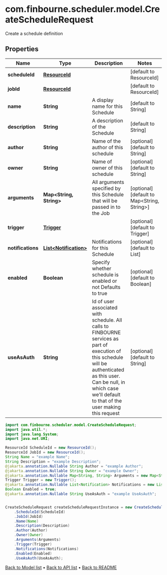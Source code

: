 # com.finbourne.scheduler.model.CreateScheduleRequest
Create a schedule definition

## Properties

Name | Type | Description | Notes
------------ | ------------- | ------------- | -------------
**scheduleId** | [**ResourceId**](ResourceId.md) |  | [default to ResourceId]
**jobId** | [**ResourceId**](ResourceId.md) |  | [default to ResourceId]
**name** | **String** | A display name for this Schedule | [default to String]
**description** | **String** | A description of the Schedule | [default to String]
**author** | **String** | Name of the author of this schedule | [optional] [default to String]
**owner** | **String** | Name of owner of this schedule | [optional] [default to String]
**arguments** | **Map&lt;String, String&gt;** | All arguments specified by this Schedule that will be passed in to the Job | [optional] [default to Map<String, String>]
**trigger** | [**Trigger**](Trigger.md) |  | [optional] [default to Trigger]
**notifications** | [**List&lt;Notification&gt;**](Notification.md) | Notifications for this Schedule | [optional] [default to List<Notification>]
**enabled** | **Boolean** | Specify whether schedule is enabled or not Defaults to true | [optional] [default to Boolean]
**useAsAuth** | **String** | Id of user associated with schedule. All calls to FINBOURNE services as part of execution of this schedule will be authenticated as this  user. Can be null, in which case we&#39;ll default to that of the user  making this request | [optional] [default to String]

```java
import com.finbourne.scheduler.model.CreateScheduleRequest;
import java.util.*;
import java.lang.System;
import java.net.URI;

ResourceId ScheduleId = new ResourceId();
ResourceId JobId = new ResourceId();
String Name = "example Name";
String Description = "example Description";
@jakarta.annotation.Nullable String Author = "example Author";
@jakarta.annotation.Nullable String Owner = "example Owner";
@jakarta.annotation.Nullable Map<String, String> Arguments = new Map<String, String>();
Trigger Trigger = new Trigger();
@jakarta.annotation.Nullable List<Notification> Notifications = new List<Notification>();
Boolean Enabled = true;
@jakarta.annotation.Nullable String UseAsAuth = "example UseAsAuth";


CreateScheduleRequest createScheduleRequestInstance = new CreateScheduleRequest()
    .ScheduleId(ScheduleId)
    .JobId(JobId)
    .Name(Name)
    .Description(Description)
    .Author(Author)
    .Owner(Owner)
    .Arguments(Arguments)
    .Trigger(Trigger)
    .Notifications(Notifications)
    .Enabled(Enabled)
    .UseAsAuth(UseAsAuth);
```


[Back to Model list](../README.md#documentation-for-models) &#8226; [Back to API list](../README.md#documentation-for-api-endpoints) &#8226; [Back to README](../README.md)
